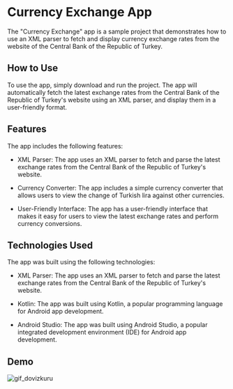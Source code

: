 # Currency Exchange App

The "Currency Exchange" app is a sample project that demonstrates how to use an XML parser to fetch and display currency exchange rates from the website of the Central Bank of the Republic of Turkey.

## How to Use

To use the app, simply download and run the project. The app will automatically fetch the latest exchange rates from the Central Bank of the Republic of Turkey's website using an XML parser, and display them in a user-friendly format.

## Features

The app includes the following features:

- XML Parser: The app uses an XML parser to fetch and parse the latest exchange rates from the Central Bank of the Republic of Turkey's website.

- Currency Converter: The app includes a simple currency converter that allows users to view the change of Turkish lira against other currencies.

- User-Friendly Interface: The app has a user-friendly interface that makes it easy for users to view the latest exchange rates and perform currency conversions.


## Technologies Used

The app was built using the following technologies:

- XML Parser: The app uses an XML parser to fetch and parse the latest exchange rates from the Central Bank of the Republic of Turkey's website.

- Kotlin: The app was built using Kotlin, a popular programming language for Android app development.

- Android Studio: The app was built using Android Studio, a popular integrated development environment (IDE) for Android app development.

## Demo

![gif_dovizkuru](https://user-images.githubusercontent.com/116732291/235904465-a0052cef-a74a-4418-9d13-80ee52c3e5f7.gif)


